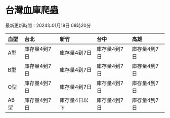 # 台灣血庫爬蟲

最新更新時間：2024年01月18日 08時20分

| 血型   | 台北      | 新竹      | 台中      | 高雄      |
|:-----|:--------|:--------|:--------|:--------|
| A型   | 庫存量4到7日 | 庫存量4到7日 | 庫存量4到7日 | 庫存量4到7日 |
| B型   | 庫存量4到7日 | 庫存量4到7日 | 庫存量4到7日 | 庫存量4到7日 |
| O型   | 庫存量4到7日 | 庫存量4到7日 | 庫存量4到7日 | 庫存量4到7日 |
| AB型  | 庫存量4到7日 | 庫存量4日以下 | 庫存量4到7日 | 庫存量4到7日 |